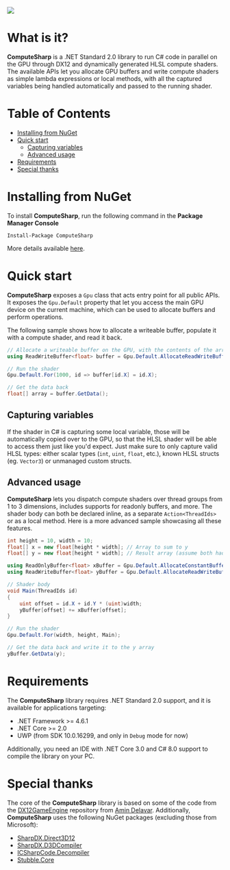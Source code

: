 ![](https://i.imgur.com/ufWcoO6.png)

# What is it?

**ComputeSharp** is a .NET Standard 2.0 library to run C# code in parallel on the GPU through DX12 and dynamically generated HLSL compute shaders. The available APIs let you allocate GPU buffers and write compute shaders as simple lambda expressions or local methods, with all the captured variables being handled automatically and passed to the running shader.

# Table of Contents

- [Installing from NuGet](#installing-from-nuget)
- [Quick start](#quick-start)
  - [Capturing variables](#capturing-variables) 
  - [Advanced usage](#advanced-usage)
- [Requirements](#requirements)
- [Special thanks](#special-thanks)

# Installing from NuGet

To install **ComputeSharp**, run the following command in the **Package Manager Console**

```
Install-Package ComputeSharp
```

More details available [here](https://www.nuget.org/packages/ComputeSharp/).

# Quick start

**ComputeSharp** exposes a `Gpu` class that acts entry point for all public APIs. It exposes the `Gpu.Default` property that let you access the main GPU device on the current machine, which can be used to allocate buffers and perform operations.

The following sample shows how to allocate a writeable buffer, populate it with a compute shader, and read it back.

```C#
// Allocate a writeable buffer on the GPU, with the contents of the array
using ReadWriteBuffer<float> buffer = Gpu.Default.AllocateReadWriteBuffer<float>(1000);

// Run the shader
Gpu.Default.For(1000, id => buffer[id.X] = id.X);

// Get the data back
float[] array = buffer.GetData();
```

## Capturing variables

If the shader in C# is capturing some local variable, those will be automatically copied over to the GPU, so that the HLSL shader will be able to access them just like you'd expect. Just make sure to only capture valid HLSL types: either scalar types (`int`, `uint`, `float`, etc.), known HLSL structs (eg. `Vector3`) or unmanaged custom structs.

## Advanced usage

**ComputeSharp** lets you dispatch compute shaders over thread groups from 1 to 3 dimensions, includes supports for readonly buffers, and more. The shader body can both be declared inline, as a separate `Action<ThreadIds>` or as a local method. Here is a more advanced sample showcasing all these features.

```C#
int height = 10, width = 10;
float[] x = new float[height * width]; // Array to sum to y
float[] y = new float[height * width]; // Result array (assume both had some values)

using ReadOnlyBuffer<float> xBuffer = Gpu.Default.AllocateConstantBuffer(x); 
using ReadWriteBuffer<float> yBuffer = Gpu.Default.AllocateReadWriteBuffer(y);

// Shader body
void Main(ThreadIds id)
{
    uint offset = id.X + id.Y * (uint)width;
    yBuffer[offset] += xBuffer[offset];
}

// Run the shader
Gpu.Default.For(width, height, Main);

// Get the data back and write it to the y array
yBuffer.GetData(y);
```

# Requirements

The **ComputeSharp** library requires .NET Standard 2.0 support, and it is available for applications targeting:
- .NET Framework >= 4.6.1
- .NET Core >= 2.0
- UWP (from SDK 10.0.16299, and only in `Debug` mode for now)

Additionally, you need an IDE with .NET Core 3.0 and C# 8.0 support to compile the library on your PC.

# Special thanks

The core of the **ComputeSharp** library is based on some of the code from the [DX12GameEngine](https://github.com/Aminator/DirectX12GameEngine) repository from [Amin Delavar](https://github.com/Aminator). Additionally, **ComputeSharp** uses the following NuGet packages (excluding those from Microsoft):

- [SharpDX.Direct3D12](https://www.nuget.org/packages/SharpDX.Direct3D12)
- [SharpDX.D3DCompiler](https://www.nuget.org/packages/SharpDX.D3DCompiler)
- [ICSharpCode.Decompiler](https://www.nuget.org/packages/ICSharpCode.Decompiler)
- [Stubble.Core](https://www.nuget.org/packages/Stubble.Core)
